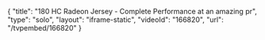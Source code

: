 {
    "title": "180 HC Radeon Jersey - Complete Performance at an amazing pr",
    "type": "solo",
    "layout": "iframe-static",
    "videoId": "166820",
    "url": "\/tvpembed\/166820"
}